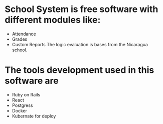 # School System is free software with different modules like:

- Attendance
- Grades
- Custom Reports
  The logic evaluation is bases from the Nicaragua school.

# The tools development used in this software are

- Ruby on Rails
- React
- Postgress
- Docker
- Kubernate for deploy
